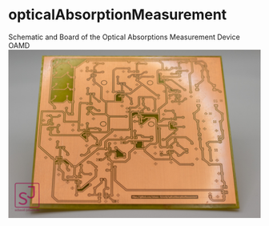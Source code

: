 # opticalAbsorptionMeasurement
 Schematic and Board of the Optical Absorptions Measurement Device OAMD
 ![Image](20230604-IMG_1222.jpg)
